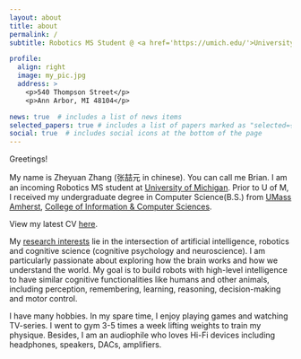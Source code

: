 ```yaml
---
layout: about
title: about
permalink: /
subtitle: Robotics MS Student @ <a href='https://umich.edu/'>University of Michigan</a> • zheyuan [at] umich [dot] edu

profile:
  align: right
  image: my_pic.jpg
  address: >
    <p>540 Thompson Street</p>
    <p>Ann Arbor, MI 48104</p>

news: true  # includes a list of news items
selected_papers: true # includes a list of papers marked as "selected={true}"
social: true  # includes social icons at the bottom of the page
---
```


Greetings!

My name is Zheyuan Zhang (张喆元 in chinese). You can call me Brian. I am an incoming Robotics MS student at [University of Michigan](https://umich.edu/). Prior to U of M, I received my undergraduate degree in Computer Science(B.S.) from [UMass Amherst](https://www.umass.edu/), [College of Information & Computer Sciences](https://www.cics.umass.edu/).

View my latest CV [here](assets/cv.pdf).

My [research interests](blog/2022/about-my-research-interests/) lie in the intersection of artificial intelligence, robotics and cognitive science (cognitive psychology and neuroscience). I am particularly passionate about exploring how the brain works and how we understand the world. My goal is to build robots with high-level intelligence to have similar cognitive functionalities like humans and other animals, including perception, remembering, learning, reasoning, decision-making and motor control.

I have many hobbies. In my spare time, I enjoy playing games and watching TV-series. I went to gym 3-5 times a week lifting weights to train my physique. Besides, I am an audiophile who loves Hi-Fi devices including headphones, speakers, DACs, amplifiers.
